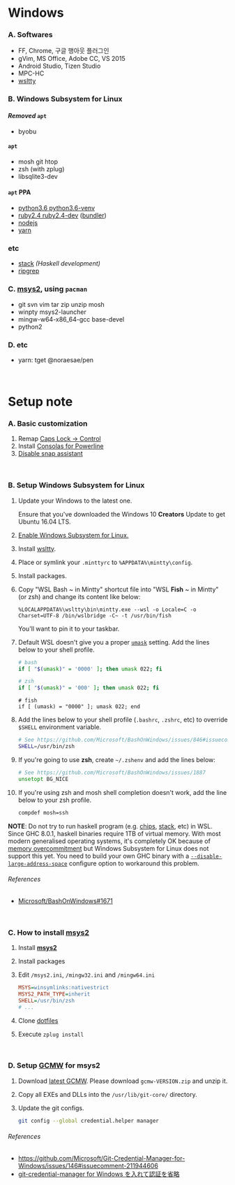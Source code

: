 Windows
========

### A. Softwares
- FF, Chrome, 구글 행아웃 플러그인
- gVim, MS Office, Adobe CC, VS 2015
- Android Studio, Tizen Studio
- MPC-HC
- [wsltty]

### B. Windows Subsystem for Linux
#### *Removed* `apt`
- byobu

#### `apt`
- mosh git htop
- zsh (with zplug)
- libsqlite3-dev

#### `apt` PPA
- [python3.6 python3.6-venv](https://launchpad.net/~fkrull/+archive/ubuntu/deadsnakes)
- [ruby2.4 ruby2.4-dev](https://www.brightbox.com/docs/ruby/ubuntu/) ([bundler])
- [nodejs](https://nodejs.org/en/download/package-manager/)
- [yarn](https://yarnpkg.com/en/docs/install#linux-tab)

### etc
- [stack] *(Haskell development)*
- [ripgrep]

### C. [msys2], using `pacman`
- git svn vim tar zip unzip mosh
- winpty msys2-launcher
- mingw-w64-x86_64-gcc base-devel
- python2

### D. etc
- yarn: tget @noraesae/pen

<br>

Setup note
========

### A. Basic customization
1.  Remap [Caps Lock &rarr; Control][caps]
1.  Install [Consolas for Powerline]
1.  [Disable snap assistant](http://i.imgur.com/0O4BgFW.png)

<br>

### B. Setup Windows Subsystem for Linux
1.  Update your Windows to the latest one.

    Ensure that you've downloaded the Windows 10 **Creators** Update to get Ubuntu 16.04 LTS.

2.  [Enable Windows Subsystem for Linux.](https://msdn.microsoft.com/en-us/commandline/wsl/install_guide)

3.  Install [wsltty].

4.  Place or symlink your `.minttyrc` to `%APPDATA%\mintty\config`.

5.  Install packages.

6.  Copy "WSL Bash ~ in Mintty" shortcut file into "WSL **Fish** ~ in Mintty"
    (or zsh) and change its content like below:

    ```
    %LOCALAPPDATA%\wsltty\bin\mintty.exe --wsl -o Locale=C -o Charset=UTF-8 /bin/wslbridge -C~ -t /usr/bin/fish
    ```

    You'll want to pin it to your taskbar.

7.  Default WSL doesn't give you a proper [`umask`] setting. Add the lines below
    to your shell profile.

    ```bash
    # bash
    if [ "$(umask)" = '0000' ]; then umask 022; fi
    ```
    ```zsh
    # zsh
    if [ "$(umask)" = '000' ]; then umask 022; fi
    ```
    ```fish
    # fish
    if [ (umask) = "0000" ]; umask 022; end
    ```

8.  Add the lines below to your shell profile (`.bashrc`, `.zshrc`, etc) to
    override `$SHELL` environment variable.

    ```zsh
    # See https://github.com/Microsoft/BashOnWindows/issues/846#issuecomment-242910947
    SHELL=/usr/bin/zsh
    ```

9.  If you're going to use **zsh**, create `~/.zshenv` and add the lines below:

    ```zsh
    # See https://github.com/Microsoft/BashOnWindows/issues/1887
    unsetopt BG_NICE
    ```

10. If you're using zsh and mosh shell completion doesn't work, add the line
    below to your zsh profile.

    ```zsh
    compdef mosh=ssh
    ```

**NOTE**: Do not try to run haskell program (e.g. [chips], [stack], etc) in WSL.
Since GHC 8.0.1, haskell binaries require 1TB of virtual memory. With most
modern generalised operating systems, it's completely OK because of [memory
overcommitment] but Windows Subsystem for Linux does not support this yet. You
need to build your own GHC binary with a [`--disable-large-address-space`]
configure option to workaround this problem.

[chips]: https://github.com/xtendo-org/chips
[stack]: https://www.haskellstack.org
[memory overcommitment]: https://en.wikipedia.org/wiki/Memory_overcommitment
[`--disable-large-address-space`]: https://ghc.haskell.org/trac/ghc/ticket/10791

###### References
- [Microsoft/BashOnWindows#1671](https://github.com/Microsoft/BashOnWindows/issues/1671)

<br>

### C. How to install [msys2]
1.  Install **[msys2]**

1.  Install packages

1.  Edit `/msys2.ini`, `/mingw32.ini` and `/mingw64.ini`

    ```ini
    MSYS=winsymlinks:nativestrict
    MSYS2_PATH_TYPE=inherit
    SHELL=/usr/bin/zsh
    # ...
    ```

1.  Clone [dotfiles](../README.md)

1.  Execute `zplug install`

<br>

### D. Setup [GCMW] for msys2
1.  Download [latest GCMW]. Please download `gcmw-VERSION.zip` and unzip it.

2.  Copy all EXEs and DLLs into the `/usr/lib/git-core/` directory.

3.  Update the git configs.

    ```bash
    git config --global credential.helper manager
    ```

###### References
- https://github.com/Microsoft/Git-Credential-Manager-for-Windows/issues/146#issuecomment-211944606
- [git-credential-manager for Windows を入れて認証を省略](http://qiita.com/ymdymd/items/9c90e060de1c4393e6fa#git-credential-manager-for-windows-%E3%82%92%E5%85%A5%E3%82%8C%E3%81%A6%E8%AA%8D%E8%A8%BC%E3%82%92%E7%9C%81%E7%95%A5)

[wsltty]: https://github.com/mintty/wsltty
[bundler]: https://bundler.io/
[msys2]: https://msys2.github.io
[stack]: https://haskell-lang.org/get-started/linux
[ripgrep]: https://github.com/BurntSushi/ripgrep
[caps]: https://gist.github.com/simnalamburt/90965dcb09cec6b82320/raw/58a9f61143273d5226be352d2c29ecf738e5bffd/capslock-to-control.reg
[Consolas for Powerline]: https://gist.github.com/simnalamburt/90965dcb09cec6b82320/raw/58a9f61143273d5226be352d2c29ecf738e5bffd/consola.ttf
[GCMW]: https://github.com/Microsoft/Git-Credential-Manager-for-Windows
[latest GCMW]: https://github.com/Microsoft/Git-Credential-Manager-for-Windows/releases/latest
[`umask`]: http://man7.org/linux/man-pages/man2/umask.2.html

